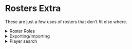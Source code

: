 # Rosters Extra

These are just a few uses of rosters that don't fit else where.

<details>

<summary>Roster Roles</summary>

Roster roles are a great utility and do exactly as you expect, give a role to all people in a roster. You can asign a role to a roster by doing `/roster role {roster} {role}`. Note the role must be created before hand\
\
If the roles haven't updated then you can force update them using `/roster role-refresh {roster}`



</details>

<details>

<summary>Exporting/Importing</summary>

Do not fear, you do not have to remake rosters settings for every roster. The command `/roster copy` is your friend with the two optional flags::

* `{export_roster}` gives an import code that can be inputted into the `{import_code}` flag in order to copy over the roster settings
* `{import_code}` gives a field to enter an import code retrieved from `{export_roster}`

</details>

<details>

<summary>Player search</summary>

You are able to search for a list of rosters that a discord user or specific account is on by doing `/roster search` followed by:

* `{user}` displays all of a discord users rosters they are currently in\
  ![](<../.gitbook/assets/Screenshot 2023-09-09 at 22.27.13.png>)
* `{player}` displays a single accounts rosters they are currently in\
  ![](<../.gitbook/assets/Screenshot 2023-09-09 at 22.31.01.png>)

</details>
